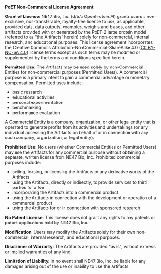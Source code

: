 **PoET Non-Commercial License Agreement**

**Grant of License**: NE47 Bio, Inc. (d/b/a OpenProtein.AI) grants users a non-exclusive, non-transferable, royalty-free license to use, as applicable, provided data, data outputs, examples, weights and biases, and other artifacts provided with or generated by the PoET-2 large protein model (referred to as “the Artifacts” herein) solely for non-commercial, internal research, and educational purposes. This license agreement incorporates the Creative Commons Attribution-NonCommercial-ShareAlike 4.0 ([CC BY-NC-SA 4.0](https://creativecommons.org/licenses/by-nc-sa/4.0/deed.en)) license terms except as such terms may be modified or supplemented by the terms and conditions specified herein.

**Permitted Use**: The Artifacts may be used solely by non-Commercial Entities for non-commercial purposes (Permitted Users). A commercial purpose is a primary intent to gain a commercial advantage or monetary compensation.  Permitted uses include: 

* basic research  
* educational activities  
* personal experimentation  
* benchmarking  
* performance evaluation

A Commercial Entity is a company, organization, or other legal entity that is operated to generate profits from its activities and undertakings (or any individual accessing the Artifacts on behalf of or in connection with any such company, organization, or legal entity). 

**Prohibited Use**: No users (whether Commercial Entities or Permitted Users) may use the Artifacts for any commercial purpose without obtaining a separate, written license from NE47 Bio, Inc. Prohibited commercial purposes include:

* selling, leasing, or licensing the Artifacts or any derivative works of the Artifacts  
* using the Artifacts, directly or indirectly, to provide services to third parties for a fee  
* incorporating the Artifacts into a commercial product  
* using the Artifacts in connection with the development or operation of a commercial product  
* using the Artifacts for or in connection with sponsored research

**No Patent License**: This license does not grant any rights to any patents or patent applications held by NE47 Bio, Inc.

**Modification**: Users may modify the Artifacts solely for their own non-commercial, internal research, and educational purposes.

**Disclaimer of Warranty**: The Artifacts are provided "as is", without express or implied warranties of any kind.

**Limitation of Liability**: In no event shall NE47 Bio, Inc. be liable for any damages arising out of the use or inability to use the Artifacts.  
